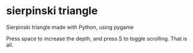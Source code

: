# sierpinski triangle
Sierpinski triangle made with Python, using pygame


Press space to increase the depth, and press S to toggle scrolling. That is all.
